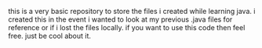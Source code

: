 this is a very basic repository to store the files i created while learning java. i created this in the event i wanted to look at my previous .java files for reference or if i lost the files locally.
if you want to use this code then feel free. just be cool about it.
